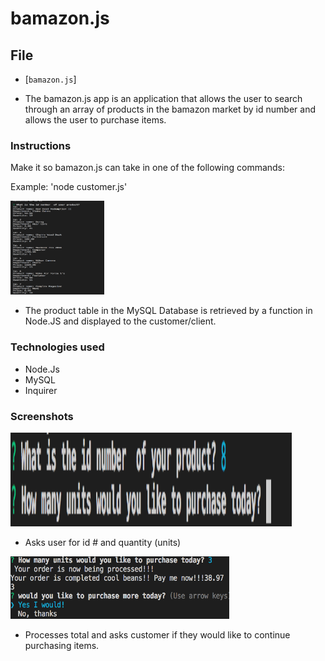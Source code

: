 # bamazon.js

## File

* [`bamazon.js`]

* The bamazon.js app is an application that allows the user to search through an array of products in the bamazon market by id number and allows the user to purchase items.

### Instructions

Make it so bamazon.js can take in one of the following commands:

Example: 'node customer.js'

<img src="images/Screen Shot 2018-11-14 at 11.30.31 AM.png" height="150" width="150">

* The product table in the MySQL Database is retrieved by a function in Node.JS and displayed to the customer/client.

### Technologies used

* Node.Js
* MySQL
* Inquirer

### Screenshots

<img src="images/Screen Shot 2018-11-14 at 11.31.13 AM.png" height="150" width="450">

* Asks user for id # and quantity (units)

<img src="images/Screen Shot 2018-11-14 at 11.32.09 AM.png" height="100" width="350">

* Processes total and asks customer if they would like to continue purchasing items.


